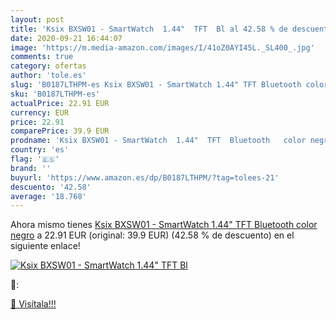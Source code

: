 ```yaml
---
layout: post
title: 'Ksix BXSW01 - SmartWatch  1.44"  TFT  Bl al 42.58 % de descuento'
date: 2020-09-21 16:44:07
image: 'https://m.media-amazon.com/images/I/41oZ0AYI45L._SL400_.jpg'
comments: true
category: ofertas
author: 'tole.es'
slug: 'B0187LTHPM-es Ksix BXSW01 - SmartWatch 1.44" TFT Bluetooth color negro'
sku: 'B0187LTHPM-es'
actualPrice: 22.91 EUR
currency: EUR
price: 22.91
comparePrice: 39.9 EUR
prodname: 'Ksix BXSW01 - SmartWatch  1.44"  TFT  Bluetooth   color negro'
country: 'es'
flag: '🇪🇸'
brand: ''
buyurl: 'https://www.amazon.es/dp/B0187LTHPM/?tag=tolees-21'
descuento: '42.58'
average: '18.768'
---
```


Ahora mismo tienes [Ksix BXSW01 - SmartWatch  1.44"  TFT  Bluetooth   color negro](https://www.amazon.es/dp/B0187LTHPM/?tag=tolees-21) a 22.91 EUR (original: 39.9 EUR) (42.58 %  de descuento) en el siguiente enlace!

[![Ksix BXSW01 - SmartWatch  1.44"  TFT  Bl](https://m.media-amazon.com/images/I/41oZ0AYI45L._SL400_.jpg)](https://www.amazon.es/dp/B0187LTHPM/?tag=tolees-21)

🔎:


[🛒 Visítala!!!](https://www.amazon.es/dp/B0187LTHPM/?tag=tolees-21)
